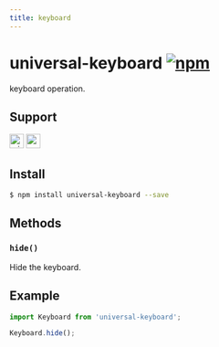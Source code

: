 ```yaml
---
title: keyboard
---
```


# universal-keyboard [![npm](https://img.shields.io/npm/v/universal-keyboard.svg)](https://www.npmjs.com/package/universal-keyboard)

keyboard operation.

## Support
<img alt="miniApp" src="https://gw.alicdn.com/tfs/TB1bBpmbRCw3KVjSZFuXXcAOpXa-200-200.svg" width="25px" height="25px" /> <img alt="wechatMiniprogram" src="https://img.alicdn.com/tfs/TB1slcYdxv1gK0jSZFFXXb0sXXa-200-200.svg" width="25px" height="25px">

## Install

```bash
$ npm install universal-keyboard --save
```

## Methods

### `hide()`

Hide the keyboard.

## Example

```js
import Keyboard from 'universal-keyboard';

Keyboard.hide();

```

